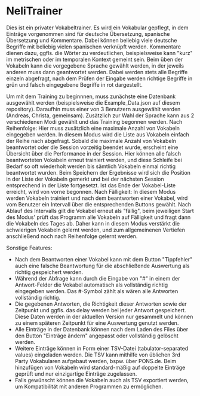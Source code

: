 # NeliTrainer
Dies ist ein privater Vokabeltrainer.
Es wird ein Vokabular gepflegt, in dem Einträge vorgenommen sind für deutsche Übersetzung, spanische Übersetzung und Kommentare.
Dabei können beliebig viele deutsche Begriffe mit beliebig vielen spanischen verknüpft werden. Kommentare dienen dazu, ggfls. die Wörter zu verdeutlichen, beispielsweise kann "kurz" im metrischen oder im temporalen Kontext gemeint sein. Beim üben der Vokabeln kann die vorgegebene Sprache gewählt werden, in der jeweils anderen muss dann geantwortet werden. Dabei werden stets alle Begriffe einzeln abgefragt, nach dem Prüfen der Eingabe werden richtige Begriffe in grün und falsch eingegebene Begriffe in rot dargestellt.

Um mit dem Training zu beginnnen, muss zunächste eine Datenbank ausgewählt werden (beispielsweise die Example_Data.json auf diesem repository). Daraufhin muss einer von 3 Benutzern ausgewählt werden (Andreas, Christa, gemeinsam). Zusätzlich zur Wahl der Sprache kann aus 2 verschiedenen Modi gewählt und das Training begonnen werden.
Nach Reihenfolge: Hier muss zusätzlich eine maximale Anzahl von Vokabeln eingegeben werden. In diesem Modus wird die Liste aus Vokabeln einfach der Reihe nach abgefragt. Sobald die maximale Anzahl von Vokabeln beantwortet oder die Session vorzeitig beendet wurde, erscheint eine Übersicht über die Performance in der Session. Hier können alle falsch beantworteten Vokabeln erneut trainiert werden, und diese Schleife bei Bedarf so oft wiederholt werden bis sämtlich Vokabeln einmal richtig beantwortet wurden. Beim Speichern der Ergebnisse wird sich die Position in der Liste der Vokabeln gemerkt und bei der nächsten Session entsprechend in der Liste fortgesetzt. Ist das Ende der Vokabel-Liste erreicht, wird von vorne begonnen.
Nach Fälligkeit: In diesem Modus werden Vokabeln trainiert und nach dem beantworten einer Vokabel, wird vom Benutzer ein Intervall über die entsprechenden Buttons gewählt. Nach Ablauf des Intervalls gilt die Vokabel erneut als "fällig", beim jeweiligen Start des Modus' prüft das Programm alle Vokabeln auf Fälligkeit und fragt dann die Vokabeln des Tages ab. Daher kann in diesem Modus verstärkt die schwierigen Vokabeln gelernt werden, und zum allgemeinenen Vertiefen anschließend noch nach Reihenfolge gelernt werden.

Sonstige Features:
- Nach dem Beantworten einer Vokabel kann mit dem Button "Tippfehler" auch eine falsche Beantwortung für die abschließende Auswertung als richtig gespeichert werden.
- Während der Abfrage kann durch die Eingabe von "#" in einem der Antwort-Felder die Vokabel automatisch als vollständig richtig eingegeben werden. Das #-Symbol zählt als wären alle Antworten vollständig richtig.
- Die gegebenen Antworten, die Richtigkeit dieser Antworten sowie der Zeitpunkt und ggfls. das delay werden bei jeder Antwort gespeichert. Diese Daten werden in der aktuellen Version nur gesammelt und können zu einem späteren Zeitpunkt für eine Auswertung genutzt werden.
- Alle Einträge in der Datenbank können nach dem Laden des Files über den Button "Einträge ändern" angepasst oder vollständig gelöscht werden.
- Weitere Einträge können in Form einer TSV-Datei (tabulator-separated values) eingeladen werden. Die TSV kann mithilfe von üblichen 3rd Party Vokabularen aufgebaut werden, bspw. über PONS.de. Beim hinzufügen von Vokabeln wird standard-mäßig auf doppelte Einträge geprüft und nur einzigartige Einträge zugelassen.
- Falls gewünscht können die Vokabeln auch als TSV exportiert werden, um Kompatibilität mit anderen Programmen zu ermöglichen.
